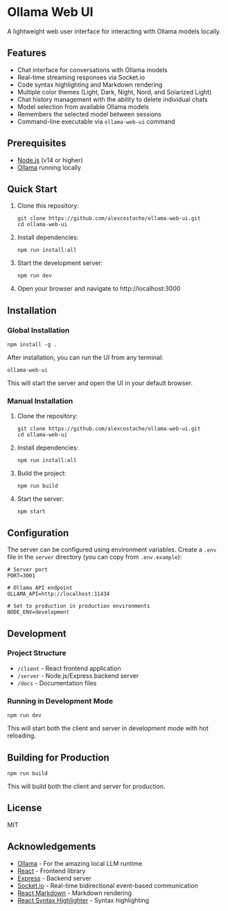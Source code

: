 # Ollama Web UI

A lightweight web user interface for interacting with Ollama models locally.

## Features

- Chat interface for conversations with Ollama models
- Real-time streaming responses via Socket.io
- Code syntax highlighting and Markdown rendering
- Multiple color themes (Light, Dark, Night, Nord, and Solarized Light)
- Chat history management with the ability to delete individual chats
- Model selection from available Ollama models
- Remembers the selected model between sessions
- Command-line executable via `ollama-web-ui` command

## Prerequisites

- [Node.js](https://nodejs.org/) (v14 or higher)
- [Ollama](https://ollama.ai) running locally

## Quick Start

1. Clone this repository:
   ```
   git clone https://github.com/alexcostache/ollama-web-ui.git
   cd ollama-web-ui
   ```

2. Install dependencies:
   ```
   npm run install:all
   ```

3. Start the development server:
   ```
   npm run dev
   ```

4. Open your browser and navigate to http://localhost:3000

## Installation

### Global Installation

```
npm install -g .
```

After installation, you can run the UI from any terminal:

```
ollama-web-ui
```

This will start the server and open the UI in your default browser.

### Manual Installation

1. Clone the repository:
   ```
   git clone https://github.com/alexcostache/ollama-web-ui.git
   cd ollama-web-ui
   ```

2. Install dependencies:
   ```
   npm run install:all
   ```

3. Build the project:
   ```
   npm run build
   ```

4. Start the server:
   ```
   npm start
   ```

## Configuration

The server can be configured using environment variables. Create a `.env` file in the `server` directory (you can copy from `.env.example`):

```
# Server port
PORT=3001

# Ollama API endpoint
OLLAMA_API=http://localhost:11434

# Set to production in production environments
NODE_ENV=development
```

## Development

### Project Structure

- `/client` - React frontend application
- `/server` - Node.js/Express backend server
- `/docs` - Documentation files

### Running in Development Mode

```
npm run dev
```

This will start both the client and server in development mode with hot reloading.

## Building for Production

```
npm run build
```

This will build both the client and server for production.

## License

MIT

## Acknowledgements

- [Ollama](https://ollama.ai) - For the amazing local LLM runtime
- [React](https://reactjs.org/) - Frontend library
- [Express](https://expressjs.com/) - Backend server
- [Socket.io](https://socket.io/) - Real-time bidirectional event-based communication
- [React Markdown](https://github.com/remarkjs/react-markdown) - Markdown rendering
- [React Syntax Highlighter](https://github.com/react-syntax-highlighter/react-syntax-highlighter) - Syntax highlighting 